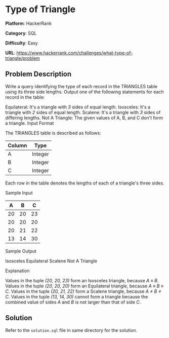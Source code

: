 # Type of Triangle

**Platform**: HackerRank

**Category**: SQL

**Difficulty**: Easy

**URL**: https://www.hackerrank.com/challenges/what-type-of-triangle/problem

## Problem Description

Write a query identifying the type of each record in the TRIANGLES table using its three side lengths. Output one of the following statements for each record in the table:

Equilateral: It's a triangle with *3* sides of equal length.
Isosceles: It's a triangle with *2* sides of equal length.
Scalene: It's a triangle with *3* sides of differing lengths.
Not A Triangle: The given values of A, B, and C don't form a triangle.
Input Format

The TRIANGLES table is described as follows:

| Column | Type |
|-------|------|
| A | Integer |
| B | Integer |
| C | Integer |

Each row in the table denotes the lengths of each of a triangle's three sides.

Sample Input

| A | B | C |
|-|-|-|
| 20 | 20 | 23 |
| 20 | 20 | 20 |
| 20 | 21 | 22 |
| 13 | 14 | 30 |

Sample Output

Isosceles
Equilateral
Scalene
Not A Triangle

Explanation

Values in the tuple *(20, 20, 23)* form an Isosceles triangle, because *A &equiv; B*.
Values in the tuple *(20, 20, 20)* form an Equilateral triangle, because *A &equiv; B &equiv; C*. Values in the tuple *(20, 21, 22)* form a Scalene triangle, because *A &ne; B &ne; C*.
Values in the tuple *(13, 14, 30)* cannot form a triangle because the combined value of sides *A* and *B* is not larger than that of side *C*.

## Solution

Refer to the `solution.sql` file in same directory for the solution.